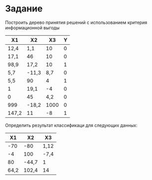 Задание
=======

Построить дерево принятия решений с использованием критерия информационной выгоды

| X1      | X2      | X3      | Y      |
|---------|---------|---------|--------|
| 12,4    | 1,1     | 10      | 0      |
| 17,1    | 46      | 10      | 0      |
| 98,9    | 17,2    | 10      | 1      |
| 5,7     | -11,3   | 8,7     | 0      |
| 5,5     | 90      | 4       | 1      |
| 1       | 19,1    | -4      | 0      |
| 0       | 45      | 4,2     | 0      |
| 999     | -18,2   | 1000    | 0      |
| 147,2   | 11      | -8      | 1      |

Определить результат классификаци для следующих данных:

| X1      | X2      | X3      |
|---------|---------|---------|
| -70     | -80     | 1,12    |
| -4      | 100     | -7,4    |
| 80      | -44,7   | 1       |
| 64,2    | 102,4   | 14      |
